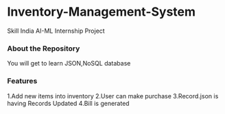 # Inventory-Management-System


Skill India AI-ML Internship Project

### About the Repository
You will get to learn JSON,NoSQL database

### Features

1.Add new items into inventory
2.User can make purchase
3.Record.json is having Records Updated
4.Bill is generated
